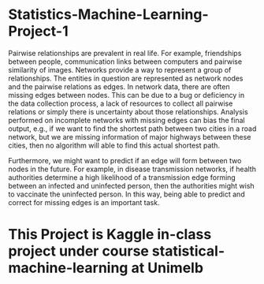 # Statistics-Machine-Learning-Project-1

Pairwise relationships are prevalent in real life. For example, friendships between people, communication links between computers and pairwise similarity of images. Networks provide a way to represent a group of relationships. The entities in question are represented as network nodes and the pairwise relations as edges.
In network data, there are often missing edges between nodes. This can be due to a bug or deficiency in the data collection process, a lack of resources to collect all pairwise relations or simply there is uncertainty about those relationships. Analysis performed on incomplete networks with missing edges can bias the final output, e.g., if we want to find the shortest path between two cities in a road network, but we are missing information of major highways between these cities, then no algorithm will able to find this actual shortest path.

Furthermore, we might want to predict if an edge will form between two nodes in the future. For example, in disease transmission networks, if health authorities determine a high likelihood of a transmission edge forming between an infected and uninfected person, then the authorities might wish to vaccinate the uninfected person. In this way, being able to predict and correct for missing edges is an important task.

# This Project is Kaggle in-class project under course statistical-machine-learning at Unimelb
